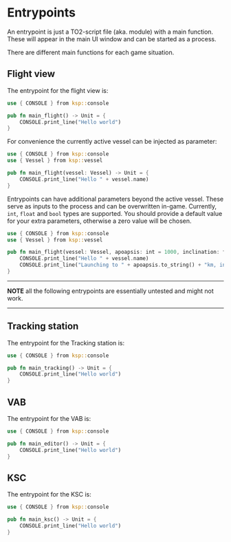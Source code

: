 # Entrypoints

An entrypoint is just a TO2-script file (aka. module) with a main function. These will appear in the main UI window and can be started as a process.

There are different main functions for each game situation.

## Flight view

The entrypoint for the flight view is:

```rust
use { CONSOLE } from ksp::console

pub fn main_flight() -> Unit = {
    CONSOLE.print_line("Hello world")
}
```

For convenience the currently active vessel can be injected as parameter:

```rust
use { CONSOLE } from ksp::console
use { Vessel } from ksp::vessel

pub fn main_flight(vessel: Vessel) -> Unit = {
    CONSOLE.print_line("Hello " + vessel.name)
}
```

Entrypoints can have additional parameters beyond the active vessel. These serve as inputs to the process and can be overwritten in-game. 
Currently, `int`, `float` and `bool` types are supported. 
You should provide a default value for your extra parameters, otherwise a zero value will be chosen.

```rust
use { CONSOLE } from ksp::console
use { Vessel } from ksp::vessel

pub fn main_flight(vessel: Vessel, apoapsis: int = 1000, inclination: float = 1.5, circularize: bool = true) -> Unit = {
    CONSOLE.print_line("Hello " + vessel.name)
    CONSOLE.print_line("Launching to " + apoapsis.to_string() + "km, inclination" + inclination.to_string() + "°. circularize=" + circularize.to_string())
}
```

----
**NOTE** all the following entrypoints are essentially untested and might not work.

----

## Tracking station

The entrypoint for the Tracking station is:
```rust
use { CONSOLE } from ksp::console

pub fn main_tracking() -> Unit = {
    CONSOLE.print_line("Hello world")
}
```

## VAB

The entrypoint for the VAB is:
```rust
use { CONSOLE } from ksp::console

pub fn main_editor() -> Unit = {
    CONSOLE.print_line("Hello world")
}
```

## KSC

The entrypoint for the KSC is:
```rust
use { CONSOLE } from ksp::console

pub fn main_ksc() -> Unit = {
    CONSOLE.print_line("Hello world")
}
```